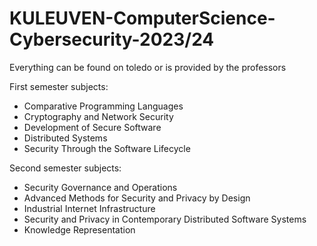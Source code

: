 # KULEUVEN-ComputerScience-Cybersecurity-2023/24

Everything can be found on toledo or is provided by the professors

First semester subjects:
  - Comparative Programming Languages
  - Cryptography and Network Security
  - Development of Secure Software
  - Distributed Systems
  - Security Through the Software Lifecycle

Second semester subjects:
  - Security Governance and Operations
  - Advanced Methods for Security and Privacy by Design
  - Industrial Internet Infrastructure
  - Security and Privacy in Contemporary Distributed Software Systems
  - Knowledge Representation
